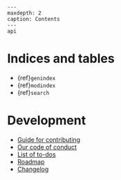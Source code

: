 ```{include} readme.md
```

```{toctree}
---
maxdepth: 2
caption: Contents
---
api
```

# Indices and tables

- {ref}`genindex`
- {ref}`modindex`
- {ref}`search`

# Development

- [Guide for contributing](contributing.md)
- [Our code of conduct](conduct.md)
- [List of to-dos](todo.md)
- [Roadmap](roadmap.md)
- [Changelog](changelog.md)
